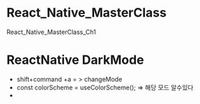 # React_Native_MasterClass
React_Native_MasterClass_Ch1

# ReactNative DarkMode
- shift+command +a = > changeMode
- const colorScheme = useColorScheme(); => 해당 모드 알수있다
- 
